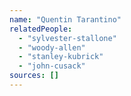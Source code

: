 ```yaml
---
name: "Quentin Tarantino"
relatedPeople:
  - "sylvester-stallone"
  - "woody-allen"
  - "stanley-kubrick"
  - "john-cusack"
sources: []
---
```


